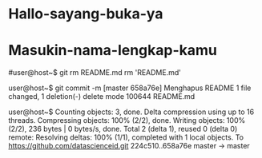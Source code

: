 # Hallo-sayang-buka-ya

# Masukin-nama-lengkap-kamu
#user@host~$ git rm README.md
rm 'README.md'

user@host~$ git commit -m
[master 658a76e] Menghapus README
 1 file changed, 1 deletion(-)
 delete mode 100644 README.md

user@host~$
Counting objects: 3, done.
Delta compression using up to 16 threads.
Compressing objects: 100% (2/2), done.
Writing objects: 100% (2/2), 236 bytes | 0 bytes/s, done.
Total 2 (delta 1), reused 0 (delta 0)
remote: Resolving deltas: 100% (1/1), completed with 1 local objects.
To https://github.com/datascienceid.git
   224c510..658a76e  master -> master
